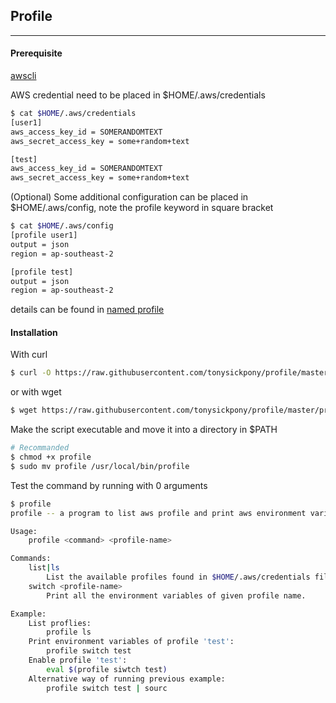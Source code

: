 ## Profile

----

#### Prerequisite

[awscli](https://docs.aws.amazon.com/cli/latest/userguide/installing.html)

AWS credential need to be placed in $HOME/.aws/credentials

```bash
$ cat $HOME/.aws/credentials
[user1]
aws_access_key_id = SOMERANDOMTEXT
aws_secret_access_key = some+random+text

[test]
aws_access_key_id = SOMERANDOMTEXT
aws_secret_access_key = some+random+text
```

(Optional) Some additional configuration can be placed in $HOME/.aws/config, note the profile keyword in square bracket
```bash
$ cat $HOME/.aws/config
[profile user1]
output = json
region = ap-southeast-2

[profile test]
output = json
region = ap-southeast-2
```

details can be found in [named profile](https://docs.aws.amazon.com/cli/latest/userguide/cli-multiple-profiles.html)

#### Installation

With curl
```bash
$ curl -O https://raw.githubusercontent.com/tonysickpony/profile/master/profile
```

or with wget
```bash
$ wget https://raw.githubusercontent.com/tonysickpony/profile/master/profile
```

Make the script executable and move it into a directory in $PATH
```bash
# Recommanded
$ chmod +x profile
$ sudo mv profile /usr/local/bin/profile
```

Test the command by running with 0 arguments
```bash
$ profile
profile -- a program to list aws profile and print aws environment variables of given profile.

Usage: 
    profile <command> <profile-name>

Commands:
    list|ls
        List the available profiles found in $HOME/.aws/credentials file.
    switch <profile-name>
        Print all the environment variables of given profile name.

Example:
    List proflies:
        profile ls
    Print environment variables of profile 'test':
        profile switch test
    Enable profile 'test':
        eval $(profile siwtch test)
    Alternative way of running previous example:
        profile switch test | sourc
```
